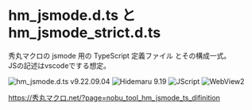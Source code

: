 # hm_jsmode.d.ts と hm_jsmode_strict.d.ts

秀丸マクロの jsmode 用の TypeScript 定義ファイル とその構成一式。  
JSの記述はvscodeでする想定。

![hm_jsmode.d.ts v9.22.09.04](https://img.shields.io/badge/hm__jsmode.d.ts-v9.22.09.04-6479ff.svg)
![Hidemaru 9.19](https://img.shields.io/badge/Hidemaru-v9.19-6479ff.svg)
![JScript](https://img.shields.io/badge/JScript-OK-6479ff.svg)
![WebView2](https://img.shields.io/badge/WebView2-OK-6479ff.svg)

https://秀丸マクロ.net/?page=nobu_tool_hm_jsmode_ts_difinition
